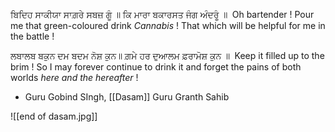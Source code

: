 ਬਿਦਿਹ ਸਾਕੀਯਾ ਸਾਗ਼ਰੇ ਸਬਜ਼ ਗੂੰ ॥ ਕਿ ਮਾਰਾ ਬਕਾਰਸਤ ਜੰਗ ਅੰਦਰੂੰ ॥ ⁣
Oh bartender ! Pour me that green-coloured drink *Cannabis* ! That which will be helpful for me in the battle ! ⁣

ਲਬਾਲਬ ਬਕੁਨ ਦਮ ਬਦਮ ਨੋਸ਼ ਕੁਨ॥ ਗ਼ਮੇ ਹਰ ਦੁਆਲਮ ਫ਼ਰਾਮੋਸ਼ ਕੁਨ ॥ ⁣
Keep it filled up to the brim ! So I may forever continue to drink it and forget the pains of both worlds *here and the hereafter* !⁣

- Guru Gobind SIngh, [[Dasam]] Guru Granth Sahib

![[end of dasam.jpg]]